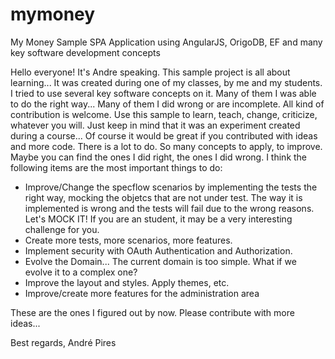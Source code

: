 # mymoney
My Money Sample SPA Application using AngularJS, OrigoDB, EF and many key software development concepts

Hello everyone!
It's Andre speaking.
This sample project is all about learning...
It was created during one of my classes, by me and my students.
I tried to use several key software concepts on it. Many of them I was able to do the right way... Many of them I did wrong or
are incomplete.
All kind of contribution is welcome. 
Use this sample to learn, teach, change, criticize, whatever you will.
Just keep in mind that it was an experiment created during a course...
Of course it would be great if you contributed with ideas and more code.
There is a lot to do. So many concepts to apply, to improve.
Maybe you can find the ones I did right, the ones I did wrong.
I think the following items are the most important things to do:

- Improve/Change the specflow scenarios by implementing the tests the right way, mocking the objetcs that are not under test.
The way it is implemented is wrong and the tests will fail due to the wrong reasons. Let's MOCK IT!
If you are an student, it may be a very interesting challenge for you.
- Create more tests, more scenarios, more features.
- Implement security with OAuth Authentication and Authorization.
- Evolve the Domain... The current domain is too simple. What if we evolve it to a complex one?
- Improve the layout and styles. Apply themes, etc.
- Improve/create more features for the administration area

These are the ones I figured out by now. Please contribute with more ideas...

Best regards,
André Pires

